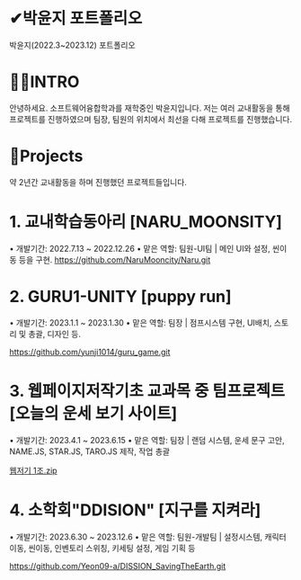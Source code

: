 # ✔박윤지 포트폴리오
박윤지(2022.3~2023.12) 포트폴리오

# 🙋‍♀️INTRO
안녕하세요. 소프트웨어융합학과를 재학중인 박윤지입니다.
저는 여러 교내활동을 통해 프로젝트를 진행하였으며
팀장, 팀원의 위치에서 최선을 다해 프로젝트를 진행했습니다. 

# 📝Projects
약 2년간 교내활동을 하며 진행했던 프로젝트들입니다.

# 1. 교내학습동아리 [NARU_MOONSITY]
• 개발기간: 2022.7.13 ~ 2022.12.26
• 맡은 역할: 팀원-UI팀 | 메인 UI와 설정, 씬이동 등을 구현.
https://github.com/NaruMooncity/Naru.git

# 2. GURU1-UNITY [puppy run]
• 개발기간: 2023.1.1 ~ 2023.1.30
• 맡은 역할: 팀장 | 점프시스템 구현, UI배치, 스토리 및 총괄, 디자인 등.

https://github.com/yunji1014/guru_game.git

# 3. 웹페이지저작기초 교과목 중 팀프로젝트 [오늘의 운세 보기 사이트]
• 개발기간: 2023.4.1 ~ 2023.6.15
• 맡은 역할: 팀장 | 랜덤 시스템, 운세 문구 고안, NAME.JS, STAR.JS, TARO.JS 제작, 작업 총괄

[웹저기 1조.zip](https://github.com/yunji1014/desktop-tutorial/files/14331824/1.zip)

# 4. 소학회"DDISION" [지구를 지켜라]
• 개발기간: 2023.6.30 ~ 2023.12.6
• 맡은 역할: 팀원-개발팀 | 설정시스템, 캐릭터 이동, 씬이동, 인벤토리 스위칭, 키세팅 설정, 게임 기획 등

https://github.com/Yeon09-a/DISSION_SavingTheEarth.git

